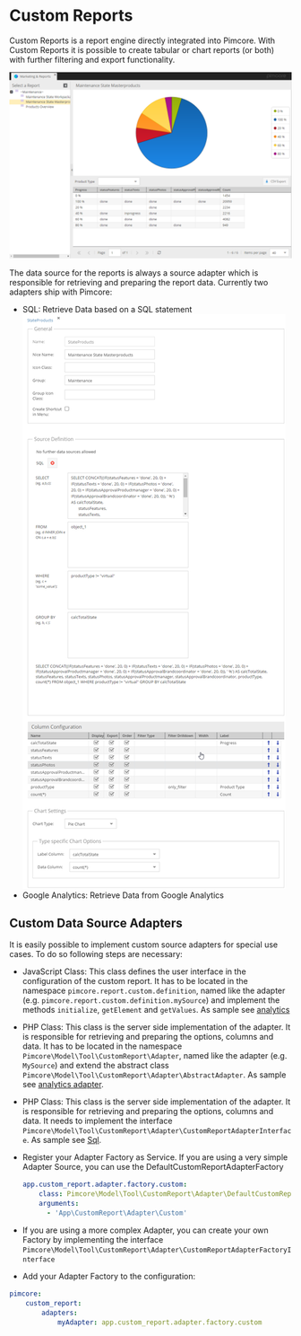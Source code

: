 # Custom Reports

Custom Reports is a report engine directly integrated into Pimcore. With Custom Reports it is possible to create tabular
or chart reports (or both) with further filtering and export functionality. 

![Custom Reports](../img/custom-reports.png)

The data source for the reports is always a source adapter which is responsible for retrieving and preparing the report
data. Currently two adapters ship with Pimcore: 
- SQL: Retrieve Data based on a SQL statement
![Custom Reports Configuration](../img/custom-reports-config.png)
- Google Analytics: Retrieve Data from Google Analytics 


## Custom Data Source Adapters
It is easily possible to implement custom source adapters for special use cases. To do so following steps are necessary: 

- JavaScript Class: This class defines the user interface in the configuration of the custom report. It has to be located in 
the namespace `pimcore.report.custom.definition`, named like the adapter (e.g. `pimcore.report.custom.definition.mySource`)
 and implement the methods `initialize`, `getElement` and `getValues`. As sample see [analytics](https://github.com/pimcore/pimcore/blob/master/web/bundles/pimcoreadmin/js/pimcore/report/custom/definitions/analytics.js)
- PHP Class: This class is the server side implementation of the adapter. It is responsible for retrieving and preparing 
the options, columns and data. It has to be located in the namespace `Pimcore\Model\Tool\CustomReport\Adapter`, named like
the adapter (e.g. `MySource`) and extend the abstract class `Pimcore\Model\Tool\CustomReport\Adapter\AbstractAdapter`. As sample see
 [analytics adapter](https://github.com/pimcore/pimcore/blob/master/models/Tool/CustomReport/Adapter/Analytics.php). 

- PHP Class: This class is the server side implementation of the adapter. It is responsible for retrieving and preparing
the options, columns and data. It needs to implement the interface `Pimcore\Model\Tool\CustomReport\Adapter\CustomReportAdapterInterface`. As sample see
 [Sql](https://github.com/pimcore/pimcore/blob/master/models/Tool/CustomReport/Adapter/Sql.php).
- Register your Adapter Factory as Service. If you are using a very simple Adapter Source, you can use the DefaultCustomReportAdapterFactory
  ```yml
  app.custom_report.adapter.factory.custom:
      class: Pimcore\Model\Tool\CustomReport\Adapter\DefaultCustomReportAdapterFactory
      arguments:
        - 'App\CustomReport\Adapter\Custom'
  ```
- If you are using a more complex Adapter, you can create your own Factory by implementing the interface `Pimcore\Model\Tool\CustomReport\Adapter\CustomReportAdapterFactoryInterface`
- Add your Adapter Factory to the configuration:

```yml
pimcore:
    custom_report:
        adapters:
            myAdapter: app.custom_report.adapter.factory.custom

````


